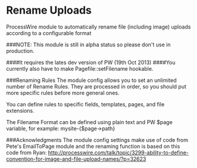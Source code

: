 Rename Uploads
==============

ProcessWire module to automatically rename file (including image) uploads according to a configurable format

###NOTE: This module is still in alpha status so please don't use in production. 

####It requires the lates dev version of PW (19th Oct 2013)
####You currently also have to make Pagefile::setFilename hookable.

###Renaming Rules
The module config allows you to set an unlimited number of Rename Rules. They are processed in order, so you should put more specific rules before more general ones.

You can define rules to specific fields, templates, pages, and file extensions.

The Filename Format can be defined using plain text and PW $page variable, for example: mysite-{$page->path}


###Acknowledgments
The module config settings make use of code from Pete's EmailToPage module and the renaming function is based on this code from Ryan:
http://processwire.com/talk/topic/3299-ability-to-define-convention-for-image-and-file-upload-names/?p=32623
